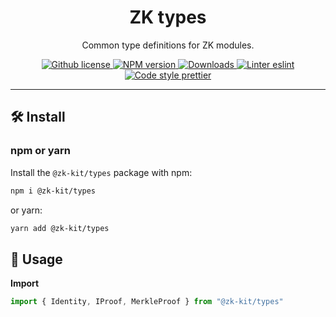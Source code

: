 <p align="center">
    <h1 align="center">
        ZK types
    </h1>
    <p align="center">Common type definitions for ZK modules.</p>
</p>

<p align="center">
    <a href="https://github.com/appliedzkp/zk-kit/blob/main/LICENSE">
        <img alt="Github license" src="https://img.shields.io/github/license/appliedzkp/zk-kit.svg?style=flat-square">
    </a>
    <a href="https://www.npmjs.com/package/@zk-kit/types">
        <img alt="NPM version" src="https://img.shields.io/npm/v/@zk-kit/types?style=flat-square" />
    </a>
    <a href="https://npmjs.org/package/@zk-kit/types">
        <img alt="Downloads" src="https://img.shields.io/npm/dm/@zk-kit/types.svg?style=flat-square" />
    </a>
    <a href="https://eslint.org/">
        <img alt="Linter eslint" src="https://img.shields.io/badge/linter-eslint-8080f2?style=flat-square&logo=eslint" />
    </a>
    <a href="https://prettier.io/">
        <img alt="Code style prettier" src="https://img.shields.io/badge/code%20style-prettier-f8bc45?style=flat-square&logo=prettier" />
    </a>
</p>

---

## 🛠 Install

### npm or yarn

Install the `@zk-kit/types` package with npm:

```bash
npm i @zk-kit/types
```

or yarn:

```bash
yarn add @zk-kit/types
```

## 📜 Usage

**Import**

```typescript
import { Identity, IProof, MerkleProof } from "@zk-kit/types"
```
